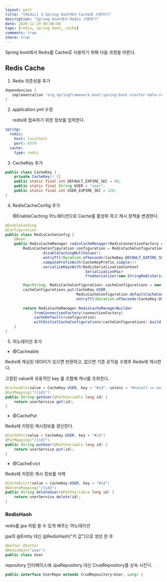 ```yaml
---
layout: post
title: "[Redis] 3.Spring boot에서 Cache로 사용하기"
description: "Spring boot에서 Redis 사용하기"
date: 2020-12-29 00:00:08
tags: [redis, spring boot, cache]
comments: true
share: true
---
```


Spring boot에서 Redis를 Cache로 사용하기 위해 다음 과정을 따른다.



## Redis Cache

1. Redis 의존성을 추가

```gradle
dependencies {
   implementation 'org.springframework.boot:spring-boot-starter-data-redis'
}
```

2. application.yml 수정

   redis에 접속하기 위한 정보를 입력한다.

```yml
spring:
  redis:
    host: localhost
    port: 6379
  cache:
    type: redis
```

3. CacheKey 추가

```java
public class CacheKey {
    private CacheKey() {}
    public static final int DEFAULT_EXPIRE_SEC = 60;
    public static final String USER = "user";
    public static final int USER_EXPIRE_SEC = 120;
}
```

4. RedisCacheConfig 추가

   @EnableCaching 어노에티션으로 Cache를 활성화 하고 캐시 정책을 변경한다.

```java
@EnableCaching
@Configuration
public class RedisCacheConfig {
    @Bean
    public RedisCacheManager redisCacheManager(RedisConnectionFactory connectionFactory) {
        RedisCacheConfiguration configuration = RedisCacheConfiguration.defaultCacheConfig()
                .disableCachingNullValues()
                .entryTtl(Duration.ofSeconds(CacheKey.DEFAULT_EXPIRE_SEC))
                .computePrefixWith(CacheKeyPrefix.simple())
                .serializeKeysWith(RedisSerializationContext
                                   .SerializationPair
                                   .fromSerializer(new StringRedisSerializer()));

        Map<String, RedisCacheConfiguration> cacheConfigurations = new HashMap<>();
        cacheConfigurations.put(CacheKey.USER, 
                                RedisCacheConfiguration.defaultCacheConfig()
                               .entryTtl(Duration.ofSeconds(CacheKey.USER_EXPIRE_SEC)));
        
        return RedisCacheManager.RedisCacheManagerBuilder
            .fromConnectionFactory(connectionFactory)
            .cacheDefaults(configuration)
            .withInitialCacheConfigurations(cacheConfigurations).build();
    }   
}
```

5. 어노테이션 추가

- @Cacheable

Redis에 캐싱된 데이터가 있으면 반환하고, 없으면 기존 로직을 수행후 Redis에 캐시한다.

고정된 value와 유동적인 key 를 조합해 캐시를 조회한다.

```java
@Cacheable(value = CacheKey.USER, key = "#id", unless = "#result == null")
@GetMapping("/{id}")
public String getUser(@PathVariable long id) {
    return userService.get(id);
}
```

- @CachePut

Redis에 저장된 캐시정보를 갱신한다.

```java
@CachePut(value = CacheKey.USER, key = "#id")
@PutMapping("/{id}")
public String putUser(@PathVariable long id) {
    return userService.put(id);
}
```

- @CacheEvict

Redis에 저장된 캐시 정보를 삭제

```java
@CacheEvict(value = CacheKey.USER, key = "#id")
@DeleteMapping("/{id}")
public String deleteUser(@PathVariable long id) {
    return userService.delete(id);
}
```



### RedisHash

redis를 jpa 처럼 쓸 수 있게 해주는 어노테이션

jpa의 @Entity 대신 @RedisHash("키 값")으로 생성 한 후 

```java
@Getter @Setter
@RedisHash("user")
public class User
```

repository 인터페이스에  JpaRepository 대신 CrudRepository를 상속 시킨다.

```java
public interface UserRepo extends CrudRepository<User, Long> {
```

